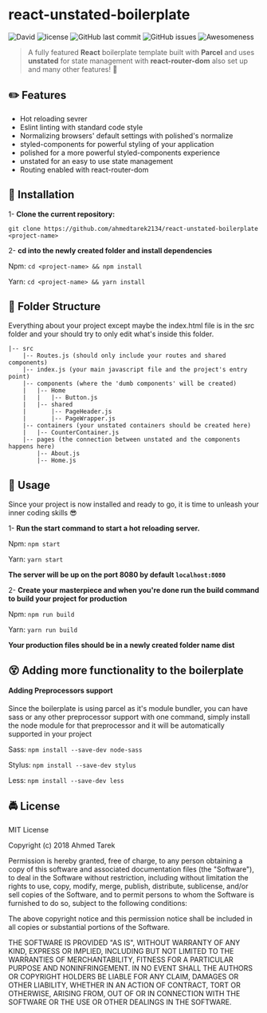 # react-unstated-boilerplate

![David](https://img.shields.io/david/ahmedtarek2134/react-unstated-boilerplate.svg?style=for-the-badge) ![license](https://img.shields.io/github/license/ahmedtarek2134/react-unstated-boilerplate.svg?style=for-the-badge) ![GitHub last commit](https://img.shields.io/github/last-commit/ahmedtarek2134/react-unstated-boilerplate.svg?style=for-the-badge) ![GitHub issues](https://img.shields.io/github/issues/ahmedtarek2134/react-unstated-boilerplate.svg?style=for-the-badge) ![Awesomeness](https://img.shields.io/badge/awesomeness-100%25-brightgreen.svg?style=for-the-badge)

> A fully featured **React** boilerplate template built with **Parcel** and uses **unstated** for state management with **react-router-dom** also set up and many other features! :purple_heart:

## :pencil2: Features

* Hot reloading sevrer
* Eslint linting with standard code style
* Normalizing browsers' default settings with polished's normalize
* styled-components for powerful styling of your application
* polished for a more powerful styled-components experience
* unstated for an easy to use state management
* Routing enabled with react-router-dom

## :green_book: Installation

1- **Clone the current repository:**

`git clone https://github.com/ahmedtarek2134/react-unstated-boilerplate <project-name>`

2- **cd into the newly created folder and install dependencies**

Npm: `cd <project-name> && npm install`

Yarn: `cd <project-name> && yarn install`

## :tophat: Folder Structure

Everything about your project except maybe the index.html file is in the src folder and your should try to only edit what's inside this folder.

```text
|-- src
    |-- Routes.js (should only include your routes and shared components)
    |-- index.js (your main javascript file and the project's entry point)
    |-- components (where the 'dumb components' will be created)
    |   |-- Home
    |   |   |-- Button.js
    |   |-- shared
    |       |-- PageHeader.js
    |       |-- PageWrapper.js
    |-- containers (your unstated containers should be created here)
    |   |-- CounterContainer.js
    |-- pages (the connection between unstated and the components happens here)
        |-- About.js
        |-- Home.js
```

## :beers: Usage

Since your project is now installed and ready to go, it is time to unleash your inner coding skills :sunglasses:

1- **Run the start command to start a hot reloading server.**

Npm: `npm start`

Yarn: `yarn start`

**The server will be up on the port 8080 by default `localhost:8080`**

2- **Create your masterpiece and when you're done run the build command to build your project for production**

Npm: `npm run build`

Yarn: `yarn run build`

**Your production files should be in a newly created folder name dist**

## :dizzy_face: Adding more functionality to the boilerplate

#### Adding Preprocessors support

Since the boilerplate is using parcel as it's module bundler, you can have sass or any other preprocessor support with one command, simply install the node module for that preprocessor and it will be automatically supported in your project

Sass: `npm install --save-dev node-sass`

Stylus: `npm install --save-dev stylus`

Less: `npm install --save-dev less`

## :oncoming_police_car: License

MIT License

Copyright (c) 2018 Ahmed Tarek

Permission is hereby granted, free of charge, to any person obtaining a copy
of this software and associated documentation files (the "Software"), to deal
in the Software without restriction, including without limitation the rights
to use, copy, modify, merge, publish, distribute, sublicense, and/or sell
copies of the Software, and to permit persons to whom the Software is
furnished to do so, subject to the following conditions:

The above copyright notice and this permission notice shall be included in all
copies or substantial portions of the Software.

THE SOFTWARE IS PROVIDED "AS IS", WITHOUT WARRANTY OF ANY KIND, EXPRESS OR
IMPLIED, INCLUDING BUT NOT LIMITED TO THE WARRANTIES OF MERCHANTABILITY,
FITNESS FOR A PARTICULAR PURPOSE AND NONINFRINGEMENT. IN NO EVENT SHALL THE
AUTHORS OR COPYRIGHT HOLDERS BE LIABLE FOR ANY CLAIM, DAMAGES OR OTHER
LIABILITY, WHETHER IN AN ACTION OF CONTRACT, TORT OR OTHERWISE, ARISING FROM,
OUT OF OR IN CONNECTION WITH THE SOFTWARE OR THE USE OR OTHER DEALINGS IN THE
SOFTWARE.





